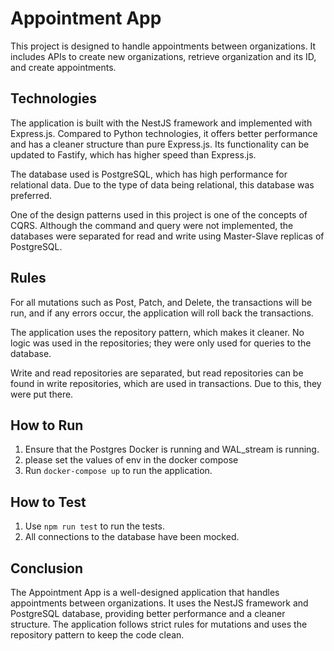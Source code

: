 # Appointment App

This project is designed to handle appointments between organizations. It includes APIs to create new organizations, retrieve organization and its ID, and create appointments.

## Technologies

The application is built with the NestJS framework and implemented with Express.js. Compared to Python technologies, it offers better performance and has a cleaner structure than pure Express.js. Its functionality can be updated to Fastify, which has higher speed than Express.js.

The database used is PostgreSQL, which has high performance for relational data. Due to the type of data being relational, this database was preferred.

One of the design patterns used in this project is one of the concepts of CQRS. Although the command and query were not implemented, the databases were separated for read and write using Master-Slave replicas of PostgreSQL.

## Rules

For all mutations such as Post, Patch, and Delete, the transactions will be run, and if any errors occur, the application will roll back the transactions.

The application uses the repository pattern, which makes it cleaner. No logic was used in the repositories; they were only used for queries to the database.

Write and read repositories are separated, but read repositories can be found in write repositories, which are used in transactions. Due to this, they were put there.

## How to Run

1. Ensure that the Postgres Docker is running and WAL_stream is running.
2. please set the values of env in the docker compose
3. Run `docker-compose up` to run the application.

## How to Test

1. Use `npm run test` to run the tests.
2. All connections to the database have been mocked.

## Conclusion

The Appointment App is a well-designed application that handles appointments between organizations. It uses the NestJS framework and PostgreSQL database, providing better performance and a cleaner structure. The application follows strict rules for mutations and uses the repository pattern to keep the code clean.
